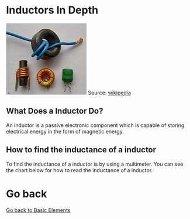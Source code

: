 # Inductors In Depth

![Inductors](../../assets/inductors.jpg)
Source: [wikipedia](https://en.wikipedia.org/wiki/Inductor)

## What Does a Inductor Do?
An inductor is a passive electronic component which is capable of storing electrical energy in the form of magnetic energy.

## How to find the inductance of a inductor
To find the inductance of a inductor is by using a multimeter. You can see the chart below for how to read the inductance of a inductor.

# Go back
[Go back to Basic Elements](../Basic-elements.md)